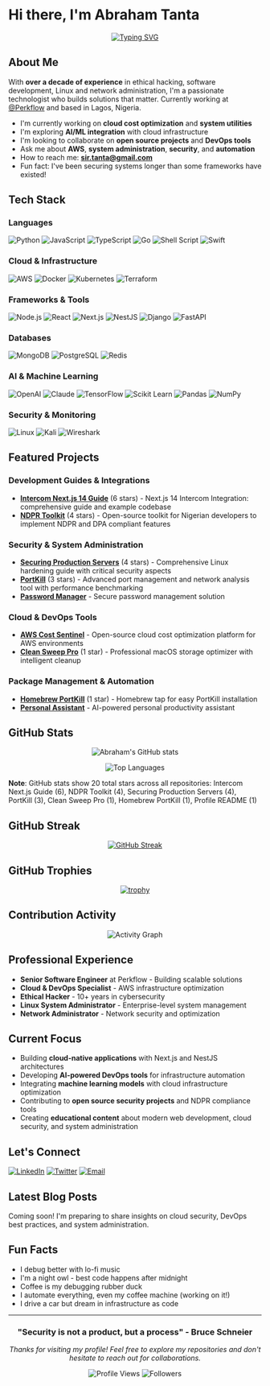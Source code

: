 # Hi there, I'm Abraham Tanta

<div align="center">
  
[![Typing SVG](https://readme-typing-svg.herokuapp.com?font=Fira+Code&pause=1000&color=00D8FF&center=true&vCenter=true&width=435&lines=Senior+Software+Engineer;Cloud+%26+DevOps+Specialist;Ethical+Hacker+%26+Security+Expert;System+Administrator;Open+Source+Contributor)](https://git.io/typing-svg)

</div>

## About Me

With **over a decade of experience** in ethical hacking, software development, Linux and network administration, I'm a passionate technologist who builds solutions that matter. Currently working at [@Perkflow](https://github.com/Perkflow) and based in Lagos, Nigeria.

- I'm currently working on **cloud cost optimization** and **system utilities**
- I'm exploring **AI/ML integration** with cloud infrastructure
- I'm looking to collaborate on **open source projects** and **DevOps tools**
- Ask me about **AWS**, **system administration**, **security**, and **automation**
- How to reach me: **sir.tanta@gmail.com**
- Fun fact: I've been securing systems longer than some frameworks have existed!

## Tech Stack

### Languages
![Python](https://img.shields.io/badge/Python-3776AB?style=for-the-badge&logo=python&logoColor=white)
![JavaScript](https://img.shields.io/badge/JavaScript-F7DF1E?style=for-the-badge&logo=javascript&logoColor=black)
![TypeScript](https://img.shields.io/badge/TypeScript-007ACC?style=for-the-badge&logo=typescript&logoColor=white)
![Go](https://img.shields.io/badge/Go-00ADD8?style=for-the-badge&logo=go&logoColor=white)
![Shell Script](https://img.shields.io/badge/Shell_Script-121011?style=for-the-badge&logo=gnu-bash&logoColor=white)
![Swift](https://img.shields.io/badge/Swift-FA7343?style=for-the-badge&logo=swift&logoColor=white)

### Cloud & Infrastructure
![AWS](https://img.shields.io/badge/AWS-FF9900?style=for-the-badge&logo=amazon-aws&logoColor=white)
![Docker](https://img.shields.io/badge/Docker-2496ED?style=for-the-badge&logo=docker&logoColor=white)
![Kubernetes](https://img.shields.io/badge/Kubernetes-326CE5?style=for-the-badge&logo=kubernetes&logoColor=white)
![Terraform](https://img.shields.io/badge/Terraform-623CE4?style=for-the-badge&logo=terraform&logoColor=white)

### Frameworks & Tools
![Node.js](https://img.shields.io/badge/Node.js-43853D?style=for-the-badge&logo=node.js&logoColor=white)
![React](https://img.shields.io/badge/React-20232A?style=for-the-badge&logo=react&logoColor=61DAFB)
![Next.js](https://img.shields.io/badge/Next.js-000000?style=for-the-badge&logo=nextdotjs&logoColor=white)
![NestJS](https://img.shields.io/badge/NestJS-E0234E?style=for-the-badge&logo=nestjs&logoColor=white)
![Django](https://img.shields.io/badge/Django-092E20?style=for-the-badge&logo=django&logoColor=white)
![FastAPI](https://img.shields.io/badge/FastAPI-005571?style=for-the-badge&logo=fastapi)

### Databases
![MongoDB](https://img.shields.io/badge/MongoDB-4EA94B?style=for-the-badge&logo=mongodb&logoColor=white)
![PostgreSQL](https://img.shields.io/badge/PostgreSQL-316192?style=for-the-badge&logo=postgresql&logoColor=white)
![Redis](https://img.shields.io/badge/Redis-DC382D?style=for-the-badge&logo=redis&logoColor=white)

### AI & Machine Learning
![OpenAI](https://img.shields.io/badge/OpenAI-412991?style=for-the-badge&logo=openai&logoColor=white)
![Claude](https://img.shields.io/badge/Claude-CC785C?style=for-the-badge&logo=anthropic&logoColor=white)
![TensorFlow](https://img.shields.io/badge/TensorFlow-FF6F00?style=for-the-badge&logo=tensorflow&logoColor=white)
![Scikit Learn](https://img.shields.io/badge/scikit_learn-F7931E?style=for-the-badge&logo=scikit-learn&logoColor=white)
![Pandas](https://img.shields.io/badge/Pandas-150458?style=for-the-badge&logo=pandas&logoColor=white)
![NumPy](https://img.shields.io/badge/NumPy-013243?style=for-the-badge&logo=numpy&logoColor=white)

### Security & Monitoring
![Linux](https://img.shields.io/badge/Linux-FCC624?style=for-the-badge&logo=linux&logoColor=black)
![Kali](https://img.shields.io/badge/Kali_Linux-557C94?style=for-the-badge&logo=kali-linux&logoColor=white)
![Wireshark](https://img.shields.io/badge/Wireshark-1679A7?style=for-the-badge&logo=wireshark&logoColor=white)

## Featured Projects

### Development Guides & Integrations
- **[Intercom Next.js 14 Guide](https://github.com/mr-tanta/intercom-next-js-14-guide)** (6 stars) - Next.js 14 Intercom Integration: comprehensive guide and example codebase
- **[NDPR Toolkit](https://github.com/mr-tanta/ndpr-toolkit)** (4 stars) - Open-source toolkit for Nigerian developers to implement NDPR and DPA compliant features

### Security & System Administration
- **[Securing Production Servers](https://github.com/mr-tanta/securing-production-servers-with-best-practices)** (4 stars) - Comprehensive Linux hardening guide with critical security aspects
- **[PortKill](https://github.com/mr-tanta/portkill)** (3 stars) - Advanced port management and network analysis tool with performance benchmarking
- **[Password Manager](https://github.com/mr-tanta/password-manager)** - Secure password management solution

### Cloud & DevOps Tools
- **[AWS Cost Sentinel](https://github.com/mr-tanta/aws-cost-sentinel)** - Open-source cloud cost optimization platform for AWS environments
- **[Clean Sweep Pro](https://github.com/mr-tanta/clean-sweep-pro)** (1 star) - Professional macOS storage optimizer with intelligent cleanup

### Package Management & Automation
- **[Homebrew PortKill](https://github.com/mr-tanta/homebrew-portkill)** (1 star) - Homebrew tap for easy PortKill installation
- **[Personal Assistant](https://github.com/mr-tanta/personal-assistant)** - AI-powered personal productivity assistant

## GitHub Stats

<div align="center">
  
![Abraham's GitHub stats](https://github-readme-stats.vercel.app/api?username=mr-tanta&show_icons=true&theme=tokyonight&count_private=true&include_all_commits=true&hide=contribs)

![Top Languages](https://github-readme-stats.vercel.app/api/top-langs/?username=mr-tanta&layout=compact&theme=tokyonight&langs_count=8)

</div>

**Note**: GitHub stats show 20 total stars across all repositories: Intercom Next.js Guide (6), NDPR Toolkit (4), Securing Production Servers (4), PortKill (3), Clean Sweep Pro (1), Homebrew PortKill (1), Profile README (1)

## GitHub Streak

<div align="center">

[![GitHub Streak](https://streak-stats.demolab.com?user=mr-tanta&theme=tokyonight)](https://git.io/streak-stats)

</div>

## GitHub Trophies

<div align="center">

[![trophy](https://github-profile-trophy.vercel.app/?username=mr-tanta&theme=nord&column=7)](https://github.com/ryo-ma/github-profile-trophy)

</div>

## Contribution Activity

<div align="center">

![Activity Graph](https://github-readme-activity-graph.vercel.app/graph?username=mr-tanta&theme=tokyo-night)

</div>

## Professional Experience

- **Senior Software Engineer** at Perkflow - Building scalable solutions
- **Cloud & DevOps Specialist** - AWS infrastructure optimization
- **Ethical Hacker** - 10+ years in cybersecurity
- **Linux System Administrator** - Enterprise-level system management
- **Network Administrator** - Network security and optimization

## Current Focus

- Building **cloud-native applications** with Next.js and NestJS architectures
- Developing **AI-powered DevOps tools** for infrastructure automation
- Integrating **machine learning models** with cloud infrastructure optimization
- Contributing to **open source security projects** and NDPR compliance tools
- Creating **educational content** about modern web development, cloud security, and system administration

## Let's Connect

[![LinkedIn](https://img.shields.io/badge/LinkedIn-0077B5?style=for-the-badge&logo=linkedin&logoColor=white)](https://linkedin.com/in/abraham-tanta)
[![Twitter](https://img.shields.io/badge/Twitter-1DA1F2?style=for-the-badge&logo=twitter&logoColor=white)](https://twitter.com/mr_tanta)
[![Email](https://img.shields.io/badge/Email-D14836?style=for-the-badge&logo=gmail&logoColor=white)](mailto:sir.tanta@gmail.com)

## Latest Blog Posts
<!-- BLOG-POST-LIST:START -->
Coming soon! I'm preparing to share insights on cloud security, DevOps best practices, and system administration.
<!-- BLOG-POST-LIST:END -->

## Fun Facts

- I debug better with lo-fi music
- I'm a night owl - best code happens after midnight
- Coffee is my debugging rubber duck
- I automate everything, even my coffee machine (working on it!)
- I drive a car but dream in infrastructure as code

---

<div align="center">

### "Security is not a product, but a process" - Bruce Schneier

*Thanks for visiting my profile! Feel free to explore my repositories and don't hesitate to reach out for collaborations.*

![Profile Views](https://komarev.com/ghpvc/?username=mr-tanta&color=brightgreen&style=flat-square)
![Followers](https://img.shields.io/github/followers/mr-tanta?style=social)

</div>
